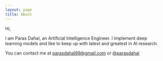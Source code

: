 ```yaml
---
layout: page
title: About
---
```



 Hi,

I am Paras Dahal, an Artificial Intelligence Engineer. I implement deep learning models and like to keep up with latest and greatest in AI research.

You can contact me at parasdahal99@gmail.com or [@parasdahal](http://twitter.com/parasdahal) 

